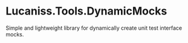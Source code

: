 # Lucaniss.Tools.DynamicMocks
Simple and lightweight library for dynamically create unit test interface mocks. 
